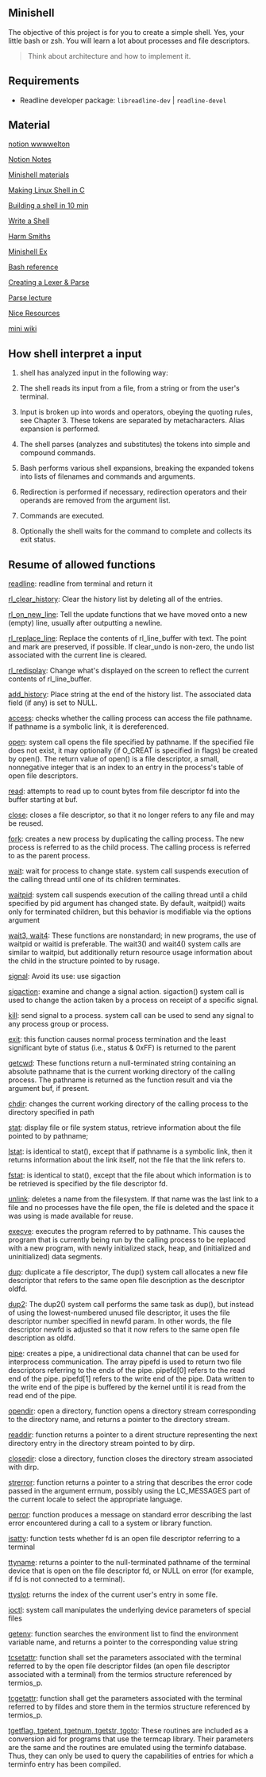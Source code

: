 ## Minishell

The objective of this project is for you to create a simple shell. Yes, your
little bash or zsh. You will learn a lot about processes and file descriptors.

> Think about architecture and how to implement it.

## Requirements

- Readline developer package: `libreadline-dev` | `readline-devel`

## Material

[notion wwwwelton](https://www.notion.so/Minishell-94b7e6ad303d4b19b1dfe7d4bbacc9aa)

[Notion Notes](https://www.notion.so/Minishell-e856e9af377f44b588e5fe120d4b6e2a)

[Minishell materials](https://www.notion.so/Minishell-Materials-7bbd45a806e04395ab578ca3f805806c)

[Making Linux Shell in C](https://www.geeksforgeeks.org/making-linux-shell-c/)

[Building a shell in 10 min](https://www.youtube.com/watch?v=k6TTj4C0LF0)

[Write a Shell](https://brennan.io/2015/01/16/write-a-shell-in-c/)

[Harm Smiths](https://harm-smits.github.io/42docs/projects/minishell)

[Minishell Ex](https://github.com/parismart/minishell)

[Bash reference](https://www.gnu.org/savannah-checkouts/gnu/bash/manual/bash.html#What-is-Bash_003f)

[Creating a Lexer & Parse](https://www.youtube.com/watch?v=70NVv0nVLlE&ab_channel=LambdaShow)

[Parse lecture](https://www.youtube.com/watch?v=4m7ubrdbWQU&ab_channel=DmitrySoshnikov)

[Nice Resources](https://github.com/Hamzaelkhatri/minishell)

[mini wiki](https://github.com/jmartini89/42_minishell/wiki)

## How shell interpret a input

1. shell has analyzed input in the following way:

2. The shell reads its input from a file, from a string or from the user's terminal.

3. Input is broken up into words and operators, obeying the quoting rules, see Chapter 3. These tokens are separated by metacharacters. Alias expansion is performed.

4. The shell parses (analyzes and substitutes) the tokens into simple and compound commands.

5. Bash performs various shell expansions, breaking the expanded tokens into lists of filenames and commands and arguments.

6. Redirection is performed if necessary, redirection operators and their operands are removed from the argument list.

7. Commands are executed.

8. Optionally the shell waits for the command to complete and collects its exit status.

## Resume of allowed functions

[readline](https://man7.org/linux/man-pages/man3/readline.3.html): readline from terminal and return it

[rl_clear_history](https://tiswww.case.edu/php/chet/readline/readline.html#IDX357): Clear the history list by deleting all of the entries.

[rl_on_new_line](https://tiswww.case.edu/php/chet/readline/readline.html#IDX363): Tell the update functions that we have moved onto a new (empty) line, usually after outputting a newline.

[rl_replace_line](https://tiswww.case.edu/php/chet/readline/readline.html#IDX338): Replace the contents of rl_line_buffer with text. The point and mark are preserved, if possible. If clear_undo is non-zero, the undo list associated with the current line is cleared.

[rl_redisplay](https://tiswww.case.edu/php/chet/readline/readline.html#IDX304): Change what's displayed on the screen to reflect the current contents of rl_line_buffer.

[add_history](https://man7.org/linux/man-pages/man3/history.3.html): Place string at the end of the history list. The associated data field (if any) is set to NULL.

[access](https://man7.org/linux/man-pages/man2/access.2.html): checks whether the calling process can access the file pathname. If pathname is a symbolic link, it is dereferenced.

[open](https://man7.org/linux/man-pages/man2/open.2.html): system call opens the file specified by pathname. If the specified file does not exist, it may optionally (if O_CREAT
is specified in flags) be created by open(). The return value of open() is a file descriptor, a small, nonnegative integer that is an index to an entry in the process's table of open file descriptors.

[read](https://man7.org/linux/man-pages/man2/read.2.html): attempts to read up to count bytes from file descriptor fd into the buffer starting at buf.

[close](https://man7.org/linux/man-pages/man2/close.2.html): closes a file descriptor, so that it no longer refers to any file and may be reused.

[fork](https://man7.org/linux/man-pages/man2/fork.2.html): creates a new process by duplicating the calling process. The new process is referred to as the child process. The calling process is referred to as the parent process.

[wait](https://man7.org/linux/man-pages/man2/wait.2.html): wait for process to change state. system call suspends execution of the calling thread until one of its children terminates.

[waitpid](https://man7.org/linux/man-pages/man2/wait.2.html): system call suspends execution of the calling thread until a child specified by pid argument has changed state. By default, waitpid() waits only for terminated children, but this behavior is modifiable via the options argument

[wait3, wait4](https://man7.org/linux/man-pages/man2/wait3.2.html): These functions are nonstandard; in new programs, the use of waitpid or waitid is preferable. The wait3() and wait4() system calls are similar to waitpid, but additionally return resource usage information about the child in the structure pointed to by rusage.

[signal](https://man7.org/linux/man-pages/man7/signal.7.html): Avoid its use: use sigaction

[sigaction](https://man7.org/linux/man-pages/man2/sigaction.2.html): examine and change a signal action. sigaction() system call is used to change the action taken by a process on receipt of a specific signal.

[kill](https://man7.org/linux/man-pages/man2/kill.2.html): send signal to a process. system call can be used to send any signal to any process group or process.

[exit](https://man7.org/linux/man-pages/man3/exit.3.html): this function causes normal process termination and the least significant byte of status (i.e., status & 0xFF) is returned to the parent

[getcwd](https://man7.org/linux/man-pages/man3/getcwd.3.html): These functions return a null-terminated string containing an absolute pathname that is the current working directory of the calling process. The pathname is returned as the function result and via the argument buf, if present.

[chdir](https://man7.org/linux/man-pages/man2/chdir.2.html): changes the current working directory of the calling process to the directory specified in path

[stat](https://man7.org/linux/man-pages/man1/stat.1.html): display file or file system status, retrieve information about the file pointed to by pathname;

[lstat](https://man7.org/linux/man-pages/man2/lstat.2.html): is identical to stat(), except that if pathname is a symbolic link, then it returns information about the link itself, not the file that the link refers to.

[fstat](https://man7.org/linux/man-pages/man2/lstat.2.html): is identical to stat(), except that the file about which information is to be retrieved is specified by the file descriptor fd.

[unlink](https://man7.org/linux/man-pages/man2/unlink.2.html): deletes a name from the filesystem. If that name was the last link to a file and no processes have the file open, the file is deleted and the space it was using is made available for reuse.

[execve](https://man7.org/linux/man-pages/man2/execve.2.html): executes the program referred to by pathname. This causes the program that is currently being run by the calling process to be replaced with a new program, with newly initialized stack, heap, and (initialized and uninitialized) data segments.

[dup](https://man7.org/linux/man-pages/man2/dup.2.html): duplicate a file descriptor, The dup() system call allocates a new file descriptor that refers to the same open file description as the descriptor oldfd.

[dup2](https://man7.org/linux/man-pages/man2/dup.2.html): The dup2() system call performs the same task as dup(), but instead of using the lowest-numbered unused file descriptor, it uses the file descriptor number specified in newfd param. In other words, the file descriptor newfd is adjusted so that it now refers to the same open file description as oldfd.

[pipe](https://man7.org/linux/man-pages/man2/pipe.2.html): creates a pipe, a unidirectional data channel that can be used for interprocess communication. The array pipefd is used to return two file descriptors referring to the ends of the pipe. pipefd[0] refers to the read end of the pipe. pipefd[1] refers to the write end of the pipe. Data written to the write end of the pipe is buffered by the kernel until it is read from the read end of the pipe.

[opendir](https://man7.org/linux/man-pages/man3/opendir.3.html): open a directory, function opens a directory stream corresponding to the directory name, and returns a pointer to the directory stream.

[readdir](https://man7.org/linux/man-pages/man3/readdir.3.html): function returns a pointer to a dirent structure representing the next directory entry in the directory stream pointed to by dirp.

[closedir](https://man7.org/linux/man-pages/man3/closedir.3.html): close a directory, function closes the directory stream associated with dirp.

[strerror](https://man7.org/linux/man-pages/man3/strerror.3.html): function returns a pointer to a string that describes the error code passed in the argument errnum, possibly using the LC_MESSAGES part of the current locale to select the appropriate language.

[perror](https://man7.org/linux/man-pages/man3/perror.3.html): function produces a message on standard error describing the last error encountered during a call to a system or library function.

[isatty](https://man7.org/linux/man-pages/man3/isatty.3.html): function tests whether fd is an open file descriptor referring to a terminal

[ttyname](https://man7.org/linux/man-pages/man3/ttyname.3.html): returns a pointer to the null-terminated pathname of the terminal device that is open on the file descriptor fd, or NULL on error (for example, if fd is not connected to a terminal).

[ttyslot](https://man7.org/linux/man-pages/man3/ttyslot.3.html): returns the index of the current user's entry in some file.

[ioctl](https://man7.org/linux/man-pages/man2/ioctl.2.html): system call manipulates the underlying device parameters of special files

[getenv](https://man7.org/linux/man-pages/man3/getenv.3.html): function searches the environment list to find the environment variable name, and returns a pointer to the corresponding value string

[tcsetattr](https://man7.org/linux/man-pages/man3/tcsetattr.3p.html): function shall set the parameters associated with the terminal referred to by the open file descriptor fildes (an open file descriptor associated with a terminal) from the termios structure referenced by termios_p.

[tcgetattr](https://man7.org/linux/man-pages/man3/tcgetattr.3p.html): function shall get the parameters associated with the terminal referred to by fildes and store them in the termios structure referenced by termios_p.

[tgetflag, tgetent, tgetnum, tgetstr, tgoto](https://linux.die.net/man/3/tgetflag): These routines are included as a conversion aid for programs that use the termcap library. Their parameters are the same and the routines are emulated using the terminfo database. Thus, they can only be used to query the capabilities of entries for which a terminfo entry has been compiled.
